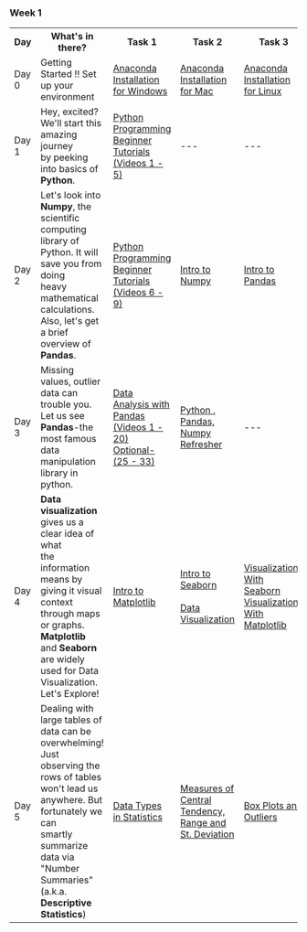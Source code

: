 ### Week 1

<table>
	<tr>
		<th>Day</th>
        <th>What's in there?</th>
        <th>Task 1</th>
        <th>Task 2</th>
        <th>Task 3</th>          
    </tr>
    <tr>
    	<td>Day 0</td>
        <td>Getting Started !! Set up your environment </td>
        <td>
        	<a target="_blank" href='https://docs.anaconda.com/anaconda/install/windows/'>Anaconda Installation <br> for Windows <i class="fas fa-external-link-alt"></i></a>
        </td>
        <td>
        	<a target="_blank" href='https://docs.anaconda.com/anaconda/install/mac-os/'>Anaconda Installation <br> for Mac <i class="fas fa-external-link-alt"></i></a>
        </td>
        <td>
        	<a target="_blank" href='https://docs.anaconda.com/anaconda/install/linux/'>Anaconda Installation <br>  for Linux<i class="fas fa-external-link-alt"></i></a>
        </td>
    </tr>
    <tr>
    	<td>Day 1</td>
    	<td>Hey, excited? We'll start this amazing journey <br>by peeking into basics of <strong>Python</strong>.</td>
        <td>
        	<a target="_blank" href='https://www.youtube.com/playlist?list=PL-osiE80TeTskrapNbzXhwoFUiLCjGgY7'>Python Programming <br/>Beginner Tutorials <br/> (Videos 1 - 5) <i class="fas fa-external-link-alt"></i></a>
        </td>
        <td>---</td>
        <td>---</td>
    </tr>
    <tr>
    	<td>Day 2</td>
        <td>Let's look into <strong>Numpy</strong>, the scientific computing <br> library of Python. It will save you from doing <br>heavy mathematical calculations. Also, let's get <br> a brief overview of <strong>Pandas</strong>.</td>
        <td>
        	<a target="_blank" href='https://www.youtube.com/playlist?list=PL-osiE80TeTskrapNbzXhwoFUiLCjGgY7'>Python Programming <br/>Beginner Tutorials <br/> (Videos 6 - 9) <i class="fas fa-external-link-alt"></i></a>
        </td>
        <td>
        	<a target="_blank" href='https://www.youtube.com/watch?v=AAS8yoKuK7M'>Intro to Numpy <i class="fas fa-external-link-alt"></i></a>
        </td>
        <td>
        	<a target="_blank" href='https://www.youtube.com/watch?v=e60ItwlZTKM'>Intro to Pandas <i class="fas fa-external-link-alt"></i></a>
        </td>
    </tr>
    <tr>
    	<td>Day 3</td>
        <td>Missing values, outlier data can trouble you. <br> Let us see <strong>Pandas</strong>-the most famous data <br> manipulation library in python.</td>
        <td>
        	<a target="_blank" href='https://www.youtube.com/playlist?list=PL5-da3qGB5ICCsgW1MxlZ0Hq8LL5U3u9y'>Data Analysis with Pandas <br/>(Videos 1 - 20) <br/> Optional- (25 - 33) <i class="fas fa-external-link-alt"></i></a>
        </td>
        <td>
        	<a target="_blank" href='http://cs231n.github.io/python-numpy-tutorial/'>Python , Pandas, <br>Numpy Refresher  <i class="fas fa-external-link-alt"></i></a>
        </td>
        <td>---</td>
    </tr>
    <tr>
    	<td>Day 4</td>
        <td><strong>Data visualization</strong> gives us a clear idea of what <br> the information means by giving it visual context <br>through maps or graphs. <strong>Matplotlib</strong> and <strong>Seaborn</strong> <br> are widely used  for Data Visualization. Let's Explore!</td>
        <td>
        	<a target="_blank" href='https://www.youtube.com/watch?v=MbKrSmoMads'>Intro to Matplotlib <i class="fas fa-external-link-alt"></i></a>
        </td>
        <td>
        	<a target="_blank" href='https://www.youtube.com/playlist?list=PLBfyvFO_aKGRaJmdo501Hu_wXwgmjbR50'>Intro to Seaborn <i class="fas fa-external-link-alt"></i></a>
        	<br/><br/>
            <a target="_blank" href='https://www.klipfolio.com/resources/articles/what-is-data-visualization'>Data Visualization <i class="fas fa-external-link-alt"></i></a>
        </td>
        <td>
        	<a target="_blank" href='https://jakevdp.github.io/PythonDataScienceHandbook/04.14-visualization-with-seaborn.html'>Visualizations With <br>Seaborn <i class="fas fa-external-link-alt"></i></a><br/>
            <a target="_blank" href='https://towardsdatascience.com/data-visualization-using-matplotlib-16f1aae5ce70'>Visualizations With <br>Matplotlib  <i class="fas fa-external-link-alt"></i></a>
        </td>
    </tr>
    <tr>
    	<td>Day 5</td>
        <td>Dealing with large tables of data can be <br> overwhelming! Just observing the rows of tables <br> won't lead us anywhere. But fortunately we can <br>smartly summarize data via <br>"Number Summaries" (a.k.a. <strong>Descriptive Statistics</strong>)</td>
        <td>
        	<a target="_blank" href='https://towardsdatascience.com/data-types-in-statistics-347e152e8bee'>Data Types in Statistics <i class="fas fa-external-link-alt"></i></a>
        </td>
        <td>
        	<a target="_blank" href='https://www.youtube.com/watch?v=mk8tOD0t8M0'>Measures of Central <br>Tendency, Range and <br>St. Deviation  <i class="fas fa-external-link-alt"></i></a>
        </td>
        <td>
        	<a class="links" target="_blank" href='https://www.youtube.com/watch?v=tpToLyZibKM'>Box Plots and Outliers <i class="fas fa-external-link-alt"></i></a>
        </td>
    </tr>
</table>